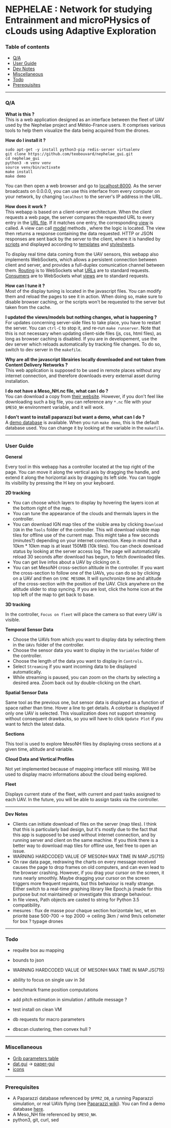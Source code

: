 # NEPHELAE : Network for studying Entrainment and microPHysics of cLouds using Adaptive Exploration
  
  
### Table of contents

* [Q/A](#qa)  
* [User Guide](#user-guide)  
* [Dev Notes](#dev-notes)  
* [Miscellaneous](#miscellaneous)  
* [Todo](#todo) 
* [Prerequisites](#prerequisites)  

---

<a name="qa"></a>

### Q/A

**What is this ?**  
This is a web application designed as an interface between the fleet of UAV used by the Nephelae project and Météo-France users. It comprises various tools to help them visualize the data being acquired from the drones.


**How do I install it ?**  

```shell
sudo apt-get -y install python3-pip redis-server virtualenv
git clone https://github.com/teobouvard/nephelae_gui.git
cd nephelae_gui
python3 -m venv venv
source venv/bin/activate
make install
make demo
```

You can then open a web browser and go to [localhost:8000](http://localhost:8000). As the server broadcasts on 0.0.0.0, you can use this interface from every computer on your network, by changing `localhost` to the server's IP address in the URL.
  

**How does it work ?**  
This webapp is based on a client-server architecture. When the client requests a web page, the server compares the requested URL to every entry in the [URL file](web/nephelae/urls.py). If it matches one entry, the corresponding [view](web/nephelae/views/) is called. A view can call [model](web/nephelae/models/) methods , where the logic is located. The view then returns a response containing the data requested. HTTP or JSON responses are sent back by the server to the client, where it is handled by [scripts](web/nephelae/static/js/) and displayed according to [templates](web/nephelae/templates/) and [stylesheets](web/nephelae/static/css/).
  
To display real time data coming from the UAV sensors, this webapp also implements WebSockets, which allows a persistent connection between client and server, and provides a full-duplex comunication channel between them. [Routing](web/nephelae/routing.py) is to WebSockets what [URLs](web/nephelae/urls.py) are to standard requests. [Consumers](web/nephelae/consumers.py) are to WebSockets what [views](web/nephelae/views/) are to standard requests.
  

**How can I tune it ?**  
Most of the display tuning is located in the javascript files. You can modify them and reload the pages to see it in action. When doing so, make sure to disable browser caching, or the scripts won't be requested to the server but taken from the cache.
  

**I updated the views/models but nothing changes, what is happening ?**  
For updates concerning server-side files to take place, you have to restart the server. You can `ctrl-C` to stop it, and re-run `make runserver`. Note that this is not necessary when updating client-side files (js, css, html files), as long as browser caching is disabled. If you are in developement, use the dev server which reloads automatically by tracking file changes. To do so, switch to dev server in the `makefile`.
  

**Why are all the javascript librairies locally downloaded and not taken from Content Delivery Networks ?**  
This web application is supposed to be used in remote places without any internet connection, and therefore downloads every external asset during installation.

 
**I do not have a Meso_NH.nc file, what can I do ?**  
You can download a copy from [their website](http://mesonh.aero.obs-mip.fr/mesonh54). However, if you don't feel like downloading such a big file, you can reference any `*.nc` file with your `$MESO_NH` environment variable, and it will *work*.
  
  
**I don't want to install paparazzi but want a demo, what can I do ?**  
A [demo database](demo/) is available. When you run `make demo`, this is the default database used. You can change it by looking at the variable in the `makefile`.

---

<a name="user-guide"></a>

### User Guide

**General**

Every tool in this webapp has a controller located at the top right of the page. You can move it along the vertical axis by dragging the handle, and extend it along the horizontal axis by dragging its left side. You can toggle its visibility by pressing the H key on your keyboard.

**2D tracking**

* You can choose which layers to display by hovering the layers icon at the bottom right of the map. 
* You can tune the appearance of the clouds and thermals layers in the controller. 
* You can download IGN map tiles of the visible area by clicking `Download IGN` in the `Tools` folder of the controller. This will download visible map tiles for offline use of the current map. This might take a few seconds (minutes?) depending on your internet connection. Keep in mind that a 10km * 10km map is at least 150MB (10k tiles). You can check download status by looking at the server access log. The page will automatically reload 30 seconds after download has begun, to fetch downloaded tiles.
* You can get live infos about a UAV by clicking on it.
* You can set MesoNH cross-section altitude in the controller. If you want the cross-section to follow one of the UAVs, you can do so by clicking on a UAV and then on `SYNC MESONH`. It will synchronize time and altitude of the cross-section with the position of the UAV. Click anywhere on the altitude slider to stop syncing.
If you are lost, click the home icon at the top left of the map to get back to base.

**3D tracking**

In the controller, `Focus on fleet` will place the camera so that every UAV is visible.

**Temporal Sensor Data**

* Choose the UAVs from which you want to display data by selecting them in the `UAVs` folder of the controller. 
* Choose the sensor data you want to display in the `Variables` folder of the controller. 
* Choose the length of the data you want to display in `Controls`.
* Select `Streaming` if you want incoming data to be displayed automatically.
* While streaming is paused, you can zoom on the charts by selecting a desired area. Zoom back out by double-clicking on the chart.

**Spatial Sensor Data**

Same tool as the previous one, but sensor data is displayed as a function of space rather than time. Hover a line to get details. A colorbar is displayed if only one UAV is selected. This visualization does not support streaming without consequent drawbacks, so you will have to click `Update Plot` if you want to fetch the latest data.

**Sections**

This tool is used to explore MesoNH files by displaying cross sections at a given time, altitude and variable.

**Cloud Data and Vertical Profiles**

Not yet implemented because of mapping interface still missing. Will be used to display macro informations about the cloud being explored.

**Fleet**

Displays current state of the fleet, with current and past tasks assigned to each UAV.
In the future, you will be able to assign tasks via the controller.

---

<a name="dev-notes"></a>

**Dev Notes**

- Clients can initiate download of files on the server (map tiles). I think that this is particularly bad design, but it's mostly due to the fact that this app is supposed to be used without internet connection, and by running server and client on the same machine. If you think there is a better way to download map tiles for offline use, feel free to open an issue.
- WARNING HARDCODED VALUE OF MESONH MAX TIME IN MAP.JS(715)
- On raw data page, redrawing the charts on every message received causes the page to drop frames on old computers, and can even lead to the browser crashing. However, if you drag your cursor on the screen, it runs nearly smoothly. Maybe dragging your cursor on the screen triggers more frequent repaints, but this behaviour is really strange. Either switch to a real-time graphing library like Epoch.js (made for this purpose but not maintained) or investigate this strange behaviour.
- In file views, Path objects are casted to string for Python 3.5 compatibility. 
- mesures : flux de masse pour chaque section horizontale lwc, wt en priorité
base 500-700 -> top 2000 -> ceiling 3km / wind 9m/s
cellometer for box ?
typage drones 

---

<a name="todo"></a>

### Todo

- requête box au mapping
- bounds to json
- WARNING HARDCODED VALUE OF MESONH MAX TIME IN MAP.JS(715)
- ability to focus on single uav in 3d
- benchmark frame position computations
- add pitch estimation in simulation / attitude message ?
- test install on clean VM
- db requests for macro parameters

- dbscan clustering, then convex hull ?

---

<a name="miscellaneous"></a>

### Miscellaneous  

- [Grib parameters table](https://www.nco.ncep.noaa.gov/pmb/docs/grib2/GRIB2_parmeter_conversion_table.html)
- [dat.gui](https://github.com/dataarts/dat.gui) -> [paper-gui](https://github.com/google/paper-gui)
- [icons](https://material.io/tools/icons/?style=baseline)

---

<a name="prerequisites"></a> 

### Prerequisites  

- A Paparazzi database referenced by `$PPRZ_DB`, a running Paparazzi simulation, or real UAVs flying (see [Paparazzi wiki](https://wiki.paparazziuav.org/wiki/)). You can find a demo database [here](demo/).
- A Meso_NH file referenced by `$MESO_NH`.
- python3, git, curl, sed